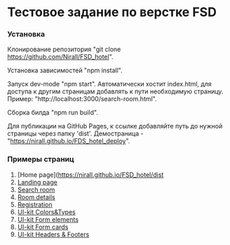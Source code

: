 # Тестовое задание по верстке FSD
### Установка
Клонирование репозитория "git clone https://github.com/Nirall/FSD_hotel".

Установка зависимостей "npm install".

Запуск dev-mode "npm start". Автоматически хостит index.html, для доступа к другим страницам добавлять к пути необходимую страницу. Пример: "http://localhost:3000/search-room.html".

Сборка билда "npm run build".

Для публикации на GitHub Pages, к ссылке добавляйте путь до нужной страницы через папку 'dist'. Демостраница - "https://nirall.github.io/FDS_hotel_deploy".
### Примеры страниц

1. [Home page](https://nirall.github.io/FSD_hotel/dist
2. [Landing page](https://nirall.github.io/FDS_hotel_deploy/landing-page.html)
3. [Search room](https://nirall.github.io/FDS_hotel_deploy/search-room.html)
4. [Room details](https://nirall.github.io/FDS_hotel_deploy/room-details.html)
5. [Registration](https://nirall.github.io/FDS_hotel_deploy/registration.html)
6. [UI-kit Colors&Types](https://nirall.github.io/FDS_hotel_deploy/ui-colors.html)
7. [UI-kit Form elements](https://nirall.github.io/FDS_hotel_deploy/ui-form-elements.html)
8. [UI-kit Form cards](https://nirall.github.io/FDS_hotel_deploy/ui-cards.html)
9. [UI-kit Headers & Footers](https://nirall.github.io/FDS_hotel_deploy/ui-headers_and_footers.html)
